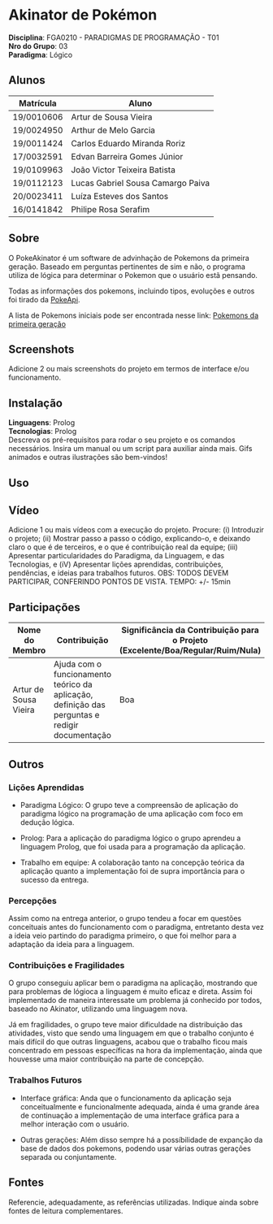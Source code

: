 # Akinator de Pokémon

**Disciplina**: FGA0210 - PARADIGMAS DE PROGRAMAÇÃO - T01 <br>
**Nro do Grupo**: 03<br>
**Paradigma**: Lógico<br>

## Alunos

| Matrícula  | Aluno                             |
| ---------- | --------------------------------- |
| 19/0010606 | Artur de Sousa Vieira             |
| 19/0024950 | Arthur de Melo Garcia             |
| 19/0011424 | Carlos Eduardo Miranda Roriz      |
| 17/0032591 | Edvan Barreira Gomes Júnior       |
| 19/0109963 | João Victor Teixeira Batista      |
| 19/0112123 | Lucas Gabriel Sousa Camargo Paiva |
| 20/0023411 | Luíza Esteves dos Santos          |
| 16/0141842 | Philipe Rosa Serafim              |

## Sobre 
<!-- Descreva o seu projeto em linhas gerais. 
Use referências, links, que permitam conhecer um pouco mais sobre o projeto.
Capriche nessa seção, pois ela é a primeira a ser lida pelos interessados no projeto. -->

O PokeAkinator é um software de advinhação de Pokemons da primeira geração. Baseado em perguntas pertinentes de sim e não, o programa utiliza de lógica para determinar o Pokemon que o usuário estã pensando.

Todas as informações dos pokemons, incluindo tipos, evoluções e outros foi tirado da [PokeApi](https://pokeapi.co/). 

A lista de Pokemons iniciais pode ser encontrada nesse link: [Pokemons da primeira geração](https://bulbapedia.bulbagarden.net/wiki/List_of_Pok%C3%A9mon_by_index_number_(Generation_I))

## Screenshots
Adicione 2 ou mais screenshots do projeto em termos de interface e/ou funcionamento.

## Instalação 
**Linguagens**: Prolog<br>
**Tecnologias**: Prolog<br>
Descreva os pré-requisitos para rodar o seu projeto e os comandos necessários.
Insira um manual ou um script para auxiliar ainda mais.
Gifs animados e outras ilustrações são bem-vindos!

## Uso 
<!-- Explique como usar seu projeto.
Procure ilustrar em passos, com apoio de telas do software, seja com base na interface gráfica, seja com base no terminal.
Nessa seção, deve-se revelar de forma clara sobre o funcionamento do software. -->

## Vídeo
Adicione 1 ou mais vídeos com a execução do projeto.
Procure: 
(i) Introduzir o projeto;
(ii) Mostrar passo a passo o código, explicando-o, e deixando claro o que é de terceiros, e o que é contribuição real da equipe;
(iii) Apresentar particularidades do Paradigma, da Linguagem, e das Tecnologias, e
(iV) Apresentar lições aprendidas, contribuições, pendências, e ideias para trabalhos futuros.
OBS: TODOS DEVEM PARTICIPAR, CONFERINDO PONTOS DE VISTA.
TEMPO: +/- 15min

## Participações
<!-- Apresente, brevemente, como cada membro do grupo contribuiu para o projeto. -->
|Nome do Membro | Contribuição | Significância da Contribuição para o Projeto (Excelente/Boa/Regular/Ruim/Nula) |
| -- | -- | -- |
| Artur de Sousa Vieira  |  Ajuda com o funcionamento teórico da aplicação, definição das perguntas e redigir documentação | Boa |

## Outros 
<!-- Quaisquer outras informações sobre o projeto podem ser descritas aqui. Não esqueça, entretanto, de informar sobre:
(i) Lições Aprendidas;
(ii) Percepções;
(iii) Contribuições e Fragilidades, e
(iV) Trabalhos Futuros. -->

### Lições Aprendidas
- Paradigma Lógico: O grupo teve a compreensão de aplicação do paradigma lógico na programação de uma aplicação com foco em dedução lógica.

- Prolog: Para a aplicação do paradigma lógico o grupo aprendeu a linguagem Prolog, que foi usada para a programação da aplicação.

- Trabalho em equipe: A colaboração tanto na concepção teórica da aplicação quanto a implementação foi de supra importância para o sucesso da entrega.


### Percepções
Assim como na entrega anterior, o grupo tendeu a focar em questões conceituais antes do funcionamento com o paradigma, entretanto desta vez a ideia veio partindo do paradigma primeiro, o que foi melhor para a adaptação da ideia para a linguagem.

### Contribuições e Fragilidades
O grupo conseguiu aplicar bem o paradigma na aplicação, mostrando que para problemas de lógioca a linguagem é muito eficaz e direta. Assim foi implementado de maneira interessate um problema já conhecido por todos, baseado no Akinator, utilizando uma linguagem nova.

Já em fragilidades, o grupo teve maior dificuldade na distribuição das atividades, visto que sendo uma linguagem em que o trabalho conjunto é mais difícil do que outras linguagens, acabou que o trabalho ficou mais concentrado em pessoas específicas na hora da implementação, ainda que houvesse uma maior contribuição na parte de concepção.

### Trabalhos Futuros
- Interface gráfica: Anda que o funcionamento da aplicação seja conceitualmente e funcionalmente adequada, ainda é uma grande área de continuação a implementação de uma interface gráfica para a melhor interação com o usuário.

- Outras gerações: Além disso sempre há a possíbilidade de expanção da base de dados dos pokemons, podendo usar várias outras gerações separada ou conjuntamente.

## Fontes
Referencie, adequadamente, as referências utilizadas.
Indique ainda sobre fontes de leitura complementares.
